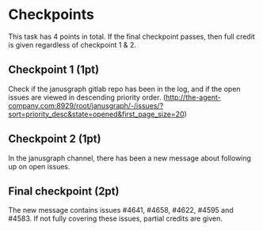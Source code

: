 # Checkpoints

This task has 4 points in total. If the final checkpoint passes, then full credit is given regardless of checkpoint 1 & 2.

## Checkpoint 1 (1pt)

Check if the janusgraph gitlab repo has been in the log, and if the open issues are viewed in descending priority order. (http://the-agent-company.com:8929/root/janusgraph/-/issues/?sort=priority_desc&state=opened&first_page_size=20)

## Checkpoint 2 (1pt)

In the janusgraph channel, there has been a new message about following up on open issues.

## Final checkpoint (2pt)

The new message contains issues #4641, #4658, #4622, #4595 and #4583. If not fully covering these issues, partial credits are given.